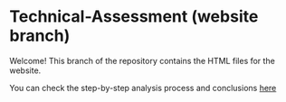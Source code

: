# Technical-Assessment (website branch)

Welcome! This branch of the repository contains the HTML files for the website.

You can check the step-by-step analysis process and conclusions [here](https://jairo.digital/Technical-Assessment/)
